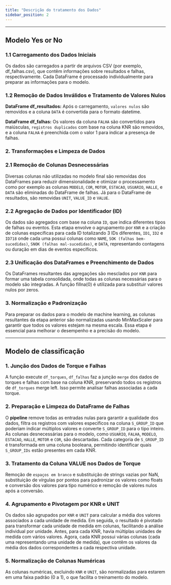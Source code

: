 ```yaml
---
title: "Descrição do tratamento dos Dados"
sidebar_position: 2
---
```


---

## Modelo Yes or No

### 1.1 Carregamento dos Dados Iniciais

Os dados são carregados a partir de arquivos CSV (por exemplo, df_falhas.csv), que contêm informações sobre resultados e falhas, respectivamente. Cada DataFrame é processado individualmente para preparar as informações para o modelo.

### 1.2 Remoção de Dados Inválidos e Tratamento de Valores Nulos

**DataFrame df_resultados:** Após o carregamento, `valores nulos` são removidos e a coluna `DATA` é convertida para o formato datetime.

**DataFrame df_falhas:** Os valores da coluna `FALHA` são convertidos para maiúsculas, `registros duplicados` com base na coluna KNR são removidos, e a coluna `FALHA` é preenchida com o valor 1 para indicar a presença de falhas.

### 2. Transformações e Limpeza de Dados

### 2.1 Remoção de Colunas Desnecessárias

Diversas colunas não utilizadas no modelo final são removidas dos DataFrames para reduzir dimensionalidade e otimizar o processamento como por exemplo as colunas `MODELO`, `COR`, `MOTOR`, `ESTACAO`, `USUARIO`, `HALLE`, e `DATA` são eliminadas do DataFrame de falhas. Já para o DataFrame de resultados, são removidas `UNIT`, `VALUE_ID` e `VALUE`.

### 2.2 Agregação de Dados por Identificador (ID)

Os dados são agregados com base na coluna `ID`, que indica diferentes tipos de falhas ou eventos. Esta etapa envolve o agrupamento por `KNR` e a criação de colunas específicas para cada ID totalizando 3 IDs diferentes, `ID1`, `ID2` e `ID718` onde cada uma possui colunas como `NAME`, `SOK (falhas bem-sucedidas)`, `SNOK (falhas mal-sucedidas)`, e `DATA`, representando contagens ou duração em dias de eventos específicos.

### 2.3 Unificação dos DataFrames e Preenchimento de Dados

Os DataFrames resultantes das agregações são mesclados por `KNR` para formar uma tabela consolidada, onde todas as colunas necessárias para o modelo são integradas. A função fillna(0) é utilizada para substituir valores nulos por zeros.

### 3. Normalização e Padronização

Para preparar os dados para o modelo de machine learning, as colunas resultantes da etapa anterior são normalizadas usando MinMaxScaler para garantir que todos os valores estejam na mesma escala. Essa etapa é essencial para melhorar o desempenho e a precisão do modelo.

---

## Modelo de classificação

### 1. Junção dos Dados de Torque e Falhas

A função execute `df_torques`, `df_falhas` faz a junção `merge` dos dados de torques e falhas com base na coluna KNR, preservando todos os registros de `df_torques` merge left. Isso permite analisar falhas associadas a cada torque.

### **2**. Preparação e Limpeza do DataFrame de Falhas

O **pipeline** remove todas as entradas nulas para garantir a qualidade dos dados, filtra os registros com valores específicos na coluna `S_GROUP_ID` que poderiam indicar múltiplos valores e converte `S_GROUP_ID` para o tipo inteiro. As colunas desnecessárias para o modelo, como `USUARIO`, `FALHA`, `MODELO`, `ESTACAO`, `HALLE`, `MOTOR` e `COR`, são descartadas. Cada categoria de `S_GROUP_ID` é transformada em uma coluna booleana, permitindo identificar quais `S_GROUP_IDs` estão presentes em cada KNR.

### 3. Tratamento da Coluna VALUE nos Dados de Torque

Remoção de `espaços em branco` e substituição de strings vazias por NaN, substituição de vírgulas por pontos para padronizar os valores como floats e conversão dos valores para tipo numérico e remoção de valores nulos após a conversão.

### 4. Agrupamento e Pivotagem por KNR e UNIT

Os dados são agrupados por `KNR` e `UNIT` para calcular a média dos valores associados a cada unidade de medida. Em seguida, o resultado é pivotado para transformar cada unidade de medida em colunas, facilitando a análise individual por unidade. Antes, para cada KNR, havia múltiplas unidades de medida com vários valores. Agora, cada KNR possui várias colunas (cada uma representando uma unidade de medida), que contêm os valores da média dos dados correspondentes a cada respectiva unidade.

### 5. Normalização de Colunas Numéricas

As colunas numéricas, excluindo `KNR` e `UNIT`, são normalizadas para estarem em uma faixa padrão (0 a 1), o que facilita o treinamento do modelo.
